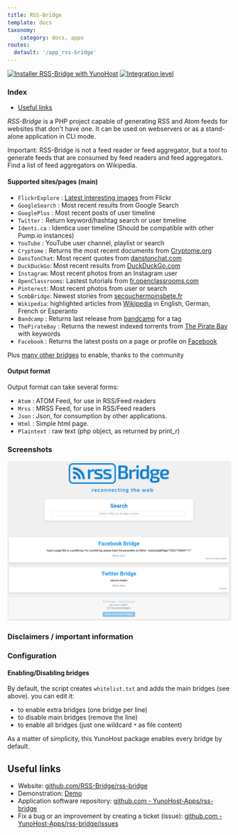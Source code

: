 ```yaml
---
title: RSS-Bridge
template: docs
taxonomy:
    category: docs, apps
routes:
  default: '/app_rss-bridge'
---
```


[![Installer RSS-Bridge with YunoHost](https://install-app.yunohost.org/install-with-yunohost.svg)](https://install-app.yunohost.org/?app=rss-bridge) [![Integration level](https://dash.yunohost.org/integration/rss-bridge.svg)](https://dash.yunohost.org/appci/app/rss-bridge)

### Index

- [Useful links](#useful-links)

*RSS-Bridge* is a PHP project capable of generating RSS and Atom feeds for websites that don't have one. It can be used on webservers or as a stand-alone application in CLI mode.

Important: RSS-Bridge is not a feed reader or feed aggregator, but a tool to generate feeds that are consumed by feed readers and feed aggregators. Find a list of feed aggregators on Wikipedia.

#### Supported sites/pages (main)

 * `FlickrExplore` : [Latest interesting images](http://www.flickr.com/explore) from Flickr
 * `GoogleSearch` : Most recent results from Google Search
 * `GooglePlus` : Most recent posts of user timeline
 * `Twitter` : Return keyword/hashtag search or user timeline
 * `Identi.ca` : Identica user timeline (Should be compatible with other Pump.io instances)
 * `YouTube` : YouTube user channel, playlist or search
 * `Cryptome` : Returns the most recent documents from [Cryptome.org](http://cryptome.org/)
 * `DansTonChat`: Most recent quotes from [danstonchat.com](http://danstonchat.com/)
 * `DuckDuckGo`: Most recent results from [DuckDuckGo.com](https://duckduckgo.com/)
 * `Instagram`: Most recent photos from an Instagram user
 * `OpenClassrooms`: Lastest tutorials from [fr.openclassrooms.com](http://fr.openclassrooms.com/)
 * `Pinterest`: Most recent photos from user or search
 * `ScmbBridge`: Newest stories from [secouchermoinsbete.fr](http://secouchermoinsbete.fr/)
 * `Wikipedia`: highlighted articles from [Wikipedia](https://wikipedia.org/) in English, German, French or Esperanto
 * `Bandcamp` : Returns last release from [bandcamp](https://bandcamp.com/) for a tag
 * `ThePirateBay` : Returns the newest indexed torrents from [The Pirate Bay](https://thepiratebay.se/) with keywords
 * `Facebook` : Returns the latest posts on a page or profile on [Facebook](https://facebook.com/)

Plus [many other bridges](bridges/) to enable, thanks to the community

#### Output format

Output format can take several forms:

 * `Atom` : ATOM Feed, for use in RSS/Feed readers
 * `Mrss` : MRSS Feed, for use in RSS/Feed readers
 * `Json` : Json, for consumption by other applications.
 * `Html` : Simple html page.
 * `Plaintext` : raw text (php object, as returned by print_r)

### Screenshots

![Screenshots of RSS-Bridge](https://github.com/YunoHost-Apps/rss-bridge_ynh/blob/master/doc/screenshots/screenshot_rss-bridge_welcome.png)

### Disclaimers / important information

### Configuration

#### Enabling/Disabling bridges

By default, the script creates `whitelist.txt` and adds the main bridges (see above). you can edit it:

 * to enable extra bridges (one bridge per line)
 * to disable main bridges (remove the line)
 * to enable all bridges (just one wildcard `*` as file content)

As a matter  of simplicity, this YunoHost package enables every bridge by default.

## Useful links

+ Website: [github.com/RSS-Bridge/rss-bridge](https://github.com/RSS-Bridge/rss-bridge)
+ Demonstration: [Demo](https://wtf.roflcopter.fr/rss-bridge/)
+ Application software repository: [github.com - YunoHost-Apps/rss-bridge](https://github.com/YunoHost-Apps/rss-bridge_ynh)
+ Fix a bug or an improvement by creating a ticket (issue): [github.com - YunoHost-Apps/rss-bridge/issues](https://github.com/YunoHost-Apps/rss-bridge_ynh/issues)
